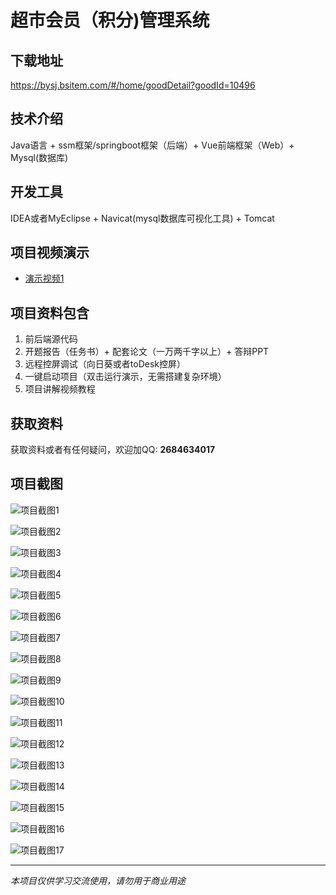 # 超市会员（积分)管理系统

## 下载地址
https://bysj.bsitem.com/#/home/goodDetail?goodId=10496

## 技术介绍
Java语言 + ssm框架/springboot框架（后端）+ Vue前端框架（Web）+ Mysql(数据库)

## 开发工具
IDEA或者MyEclipse + Navicat(mysql数据库可视化工具) + Tomcat

## 项目视频演示
- [演示视频1](https://graduation-images.oss-cn-beijing.aliyuncs.com/videos/828%E5%A5%97ssm%E5%BD%95%E5%83%8F/10496_ssm340%E8%B6%85%E5%B8%82%E4%BC%9A%E5%91%98%EF%BC%88%E7%A7%AF%E5%88%86%29%E7%AE%A1%E7%90%86%E7%B3%BB%E7%BB%9F%E5%BD%95%E5%83%8F.mp4)

## 项目资料包含
1. 前后端源代码
2. 开题报告（任务书）+ 配套论文（一万两千字以上）+ 答辩PPT
3. 远程控屏调试（向日葵或者toDesk控屏）
4. 一键启动项目（双击运行演示，无需搭建复杂环境）
5. 项目讲解视频教程

## 获取资料
获取资料或者有任何疑问，欢迎加QQ: **2684634017**

## 项目截图
![项目截图1](https://graduation-images.oss-cn-beijing.aliyuncs.com/图片/10496/毕设论坛项目主图.jpg)

![项目截图2](https://graduation-images.oss-cn-beijing.aliyuncs.com/图片/10496/1.png)

![项目截图3](https://graduation-images.oss-cn-beijing.aliyuncs.com/图片/10496/2.png)

![项目截图4](https://graduation-images.oss-cn-beijing.aliyuncs.com/图片/10496/3.png)

![项目截图5](https://graduation-images.oss-cn-beijing.aliyuncs.com/图片/10496/4.png)

![项目截图6](https://graduation-images.oss-cn-beijing.aliyuncs.com/图片/10496/5.png)

![项目截图7](https://graduation-images.oss-cn-beijing.aliyuncs.com/图片/10496/6.png)

![项目截图8](https://graduation-images.oss-cn-beijing.aliyuncs.com/图片/10496/7.png)

![项目截图9](https://graduation-images.oss-cn-beijing.aliyuncs.com/图片/10496/8.png)

![项目截图10](https://graduation-images.oss-cn-beijing.aliyuncs.com/图片/10496/9.png)

![项目截图11](https://graduation-images.oss-cn-beijing.aliyuncs.com/图片/10496/10.png)

![项目截图12](https://graduation-images.oss-cn-beijing.aliyuncs.com/图片/10496/11.png)

![项目截图13](https://graduation-images.oss-cn-beijing.aliyuncs.com/图片/10496/12.png)

![项目截图14](https://graduation-images.oss-cn-beijing.aliyuncs.com/图片/10496/13.png)

![项目截图15](https://graduation-images.oss-cn-beijing.aliyuncs.com/图片/10496/14.png)

![项目截图16](https://graduation-images.oss-cn-beijing.aliyuncs.com/图片/10496/15.png)

![项目截图17](https://graduation-images.oss-cn-beijing.aliyuncs.com/图片/10496/16.png)

---
*本项目仅供学习交流使用，请勿用于商业用途*
